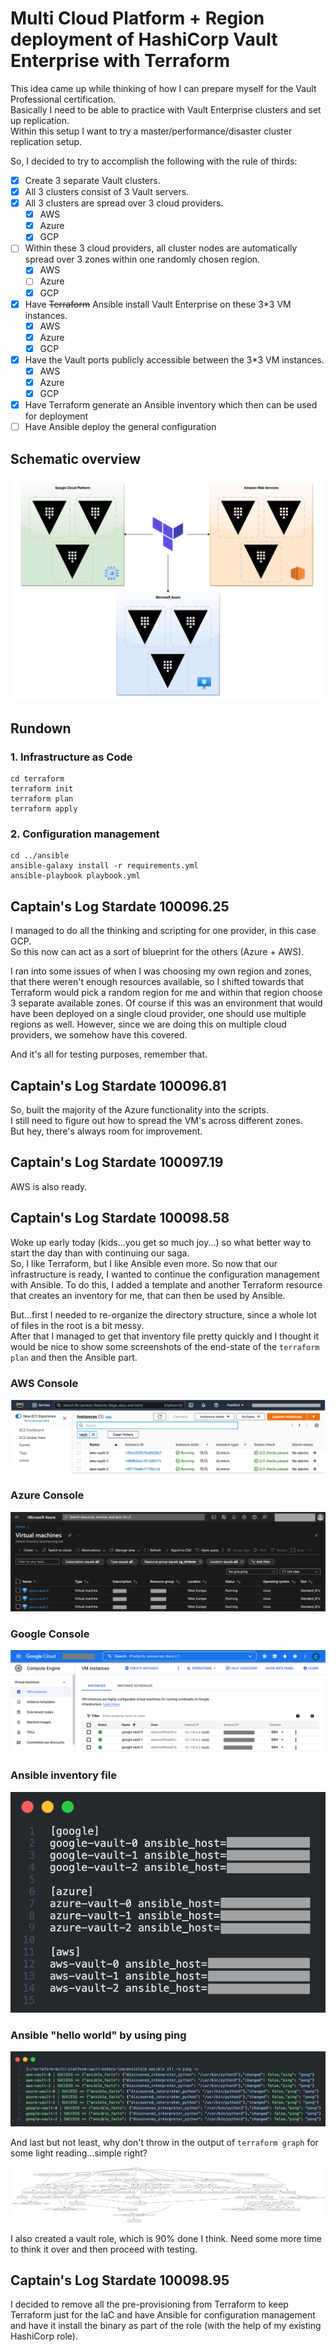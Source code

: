 # Multi Cloud Platform + Region deployment of HashiCorp Vault Enterprise with Terraform

This idea came up while thinking of how I can prepare myself for the Vault Professional certification.  
Basically I need to be able to practice with Vault Enterprise clusters and set up replication.  
Within this setup I want to try a master/performance/disaster cluster replication setup.

So, I decided to try to accomplish the following with the rule of thirds:

- [x] Create 3 separate Vault clusters.
- [x] All 3 clusters consist of 3 Vault servers.
- [x] All 3 clusters are spread over 3 cloud providers.
  - [x] AWS
  - [x] Azure
  - [x] GCP
- [ ] Within these 3 cloud providers, all cluster nodes are automatically spread over 3 zones within one randomly chosen region.
  - [x] AWS
  - [ ] Azure
  - [x] GCP
- [x] Have ~~Terraform~~ Ansible install Vault Enterprise on these 3*3 VM instances.
  - [x] AWS
  - [x] Azure
  - [x] GCP
- [x] Have the Vault ports publicly accessible between the 3*3 VM instances.
  - [x] AWS
  - [x] Azure
  - [x] GCP
- [x] Have Terraform generate an Ansible inventory which then can be used for deployment
- [ ] Have Ansible deploy the general configuration

## Schematic overview

![Schematic overview](assets/multi-platform-vault-enterprise.png)

## Rundown

### 1. Infrastructure as Code

```shell
cd terraform
terraform init
terraform plan
terraform apply
```

### 2. Configuration management

```shell
cd ../ansible
ansible-galaxy install -r requirements.yml
ansible-playbook playbook.yml
```

## Captain's Log Stardate 100096.25

I managed to do all the thinking and scripting for one provider, in this case GCP.  
So this now can act as a sort of blueprint for the others (Azure + AWS).

I ran into some issues of when I was choosing my own region and zones, that there weren't enough resources available, so I shifted towards that Terraform would pick a random region for me and within that region choose 3 separate available zones. Of course if this was an environment that would have been deployed on a single cloud provider, one should use multiple regions as well. However, since we are doing this on multiple cloud providers, we somehow have this covered.  

And it's all for testing purposes, remember that.

## Captain's Log Stardate 100096.81

So, built the majority of the Azure functionality into the scripts.  
I still need to figure out how to spread the VM's across different zones.  
But hey, there's always room for improvement.

## Captain's Log Stardate 100097.19

AWS is also ready.  

## Captain's Log Stardate 100098.58

Woke up early today (kids...you get so much joy...) so what better way to start the day than with continuing our saga.  
So, I like Terraform, but I like Ansible even more. So now that our infrastructure is ready, I wanted to continue the configuration management with Ansible. To do this, I added a template and another Terraform resource that creates an inventory for me, that can then be used by Ansible.  

But...first I needed to re-organize the directory structure, since a whole lot of files in the root is a bit messy.  
After that I managed to get that inventory file pretty quickly and I thought it would be nice to show some screenshots of the end-state of the `terraform plan` and then the Ansible part.

### AWS Console

![AWS Console](assets/aws_console.png)

### Azure Console

![Azure Console](assets/azure_console.png)

### Google Console

![Google Console](assets/google_console.png)

### Ansible inventory file

![Ansible Inventory](assets/ansible_inventory.png)

### Ansible "hello world" by using ping

![Ansible Inventory](assets/ansible_ping.png)

And last but not least, why don't throw in the output of `terraform graph` for some light reading...simple right?

![Terraform Graph](terraform/graph.png)

I also created a vault role, which is 90% done I think. Need some more time to think it over and then proceed with testing.

## Captain's Log Stardate 100098.95

I decided to remove all the pre-provisioning from Terraform to keep Terraform just for the IaC and have Ansible for configuration management and have it install the binary as part of the role (with the help of my existing HashiCorp role).
